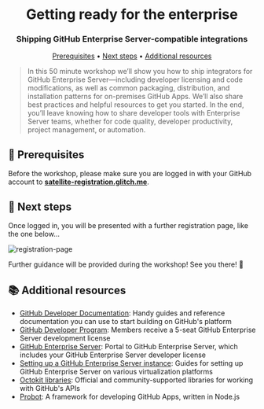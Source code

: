 <h1 align="center">Getting ready for the enterprise</h1>
<h3 align="center">Shipping GitHub Enterprise Server-compatible integrations</h3>

<p align="center">
  <a href="#mega-prerequisites">Prerequisites</a> •  
  <a href="#paw_prints-next-steps">Next steps</a> • 
  <a href="#books-additional-resources">Additional resources</a>
</p>

> In this 50 minute workshop we’ll show you how to ship integrators for GitHub Enterprise Server—including developer licensing and code modifications, as well as common packaging, distribution, and installation patterns for on-premises GitHub Apps. We’ll also share best practices and helpful resources to get you started. In the end, you’ll leave knowing how to share developer tools with Enterprise Server teams, whether for code quality, developer productivity, project management, or automation.

## :mega: Prerequisites
Before the workshop, please make sure you are logged in with your GitHub account to [**satellite-registration.glitch.me**](https://satellite-registration.glitch.me/login).

## :paw_prints: Next steps
Once logged in, you will be presented with a further registration page, like the one below…

![registration-page](https://user-images.githubusercontent.com/27806/57399945-f3745a80-7197-11e9-8afb-2161104d7b4a.png)

Further guidance will be provided during the workshop! See you there! :wave:

## :books: Additional resources
- [GitHub Developer Documentation](https://developer.github.com/): Handy guides and reference documentation you can use to start building on GitHub's platform
- [GitHub Developer Program](https://developer.github.com/program/): Members receive a 5-seat GitHub Enterprise Server development license
- [GitHub Enterprise Server](https://github.com/enterprise): Portal to GitHub Enterprise Server, which includes your GitHub Enterprise Server developer license
- [Setting up a GitHub Enterprise Server instance](https://help.github.com/en/enterprise/admin/installation/setting-up-a-github-enterprise-server-instance): Guides for setting up GitHub Enterprise Server on various virtualization platforms
- [Octokit libraries](https://octokit.github.io/): Official and community-supported libraries for working with GitHub's APIs
- [Probot](https://probot.github.io/): A framework for developing GitHub Apps, written in Node.js
